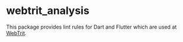 # webtrit_analysis

This package provides lint rules for Dart and Flutter which are used at [WebTrit](https://webtrit.com).
